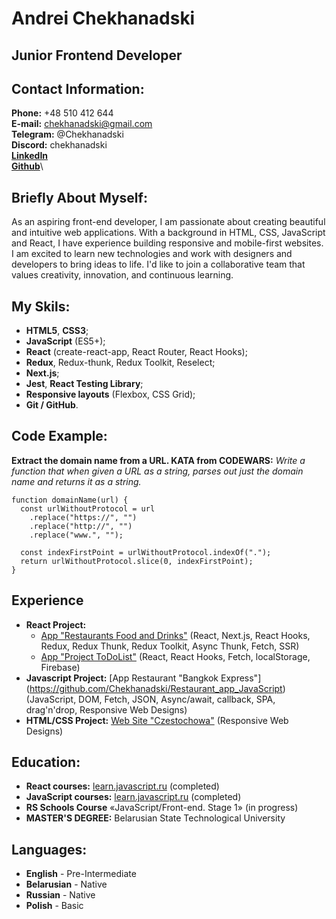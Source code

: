 # Andrei Chekhanadski

## Junior Frontend Developer

## Contact Information:

**Phone:** +48 510 412 644\
**E-mail:** chekhanadski@gmail.com\
**Telegram:** @Chekhanadski\
**Discord:** chekhanadski\
[**LinkedIn**](https://www.linkedin.com/in/chekhanadski/)\
[**Github**](https://github.com/Chekhanadski)\

## Briefly About Myself:

As an aspiring front-end developer, I am passionate about creating beautiful and intuitive web applications. With a background in HTML, CSS, JavaScript and React, I have experience building responsive and mobile-first websites. I am excited to learn new technologies and work with designers and developers to bring ideas to life. I'd like to join a collaborative team that values creativity, innovation, and continuous learning.

## My Skils:

- **HTML5**, **CSS3**;
- **JavaScript** (ES5+);
- **React** (create-react-app, React Router, React Hooks);
- **Redux**, Redux-thunk, Redux Toolkit, Reselect;
- **Next.js**;
- **Jest**, **React Testing Library**;
- **Responsive layouts** (Flexbox, CSS Grid);
- **Git / GitHub**.

## Code Example:

  **Extract the domain name from a URL. KATA from CODEWARS:** *Write a function that when given a URL as a string, parses out just the domain name and returns it as a string.*

  ```
  function domainName(url) {
    const urlWithoutProtocol = url
      .replace("https://", "")
      .replace("http://", "")
      .replace("www.", "");

    const indexFirstPoint = urlWithoutProtocol.indexOf(".");
    return urlWithoutProtocol.slice(0, indexFirstPoint);
  }
  ```

## Experience

- **React Project:** 
  - [App "Restaurants Food and Drinks"](https://github.com/Chekhanadski/Delivery_app_react) (React, Next.js, React Hooks, Redux, Redux Thunk, Redux Toolkit, Async Thunk, Fetch, SSR)
  - [App "Project ToDoList"](https://github.com/Chekhanadski/Project_ToDoList) (React, React Hooks, Fetch, localStorage, Firebase)
- **Javascript Project:** [App Restaurant "Bangkok Express"] (https://github.com/Chekhanadski/Restaurant_app_JavaScript)(JavaScript, DOM, Fetch, JSON, Async/await, callback, SPA, drag'n'drop, Responsive Web Designs)
- **HTML/CSS Project:** [Web Site "Czestochowa"](https://github.com/Chekhanadski/Czestochowa_website_HTML-CSS) (Responsive Web Designs)

## Education:

- **React courses:** [learn.javascript.ru](https://learn.javascript.ru/courses/jsbasic) (completed)
- **JavaScript courses:** [learn.javascript.ru](https://learn.javascript.ru/courses/jsbasic) (completed)
- **RS Schools Course** «JavaScript/Front-end. Stage 1» (in progress)
- **MASTER'S DEGREE:** Belarusian State Technological University

## Languages:

- **English** - Pre-Intermediate
- **Belarusian** - Native
- **Russian** - Native
- **Polish** - Basic


